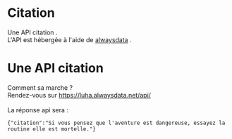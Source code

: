 # Citation
Une API citation . <br>
L'API est hébergée à l'aide de <a href="alwaysdata.net"> alwaysdata<a> .
# Une API citation 
  Comment sa marche ? <br>
  Rendez-vous sur <a href="https://luha.alwaysdata.net/api/"> https://luha.alwaysdata.net/api/ </a>
   <br><br>
  La réponse api sera :
  ```
  {"citation":"Si vous pensez que l'aventure est dangereuse, essayez la routine elle est mortelle."}
  ```
  
  
  
